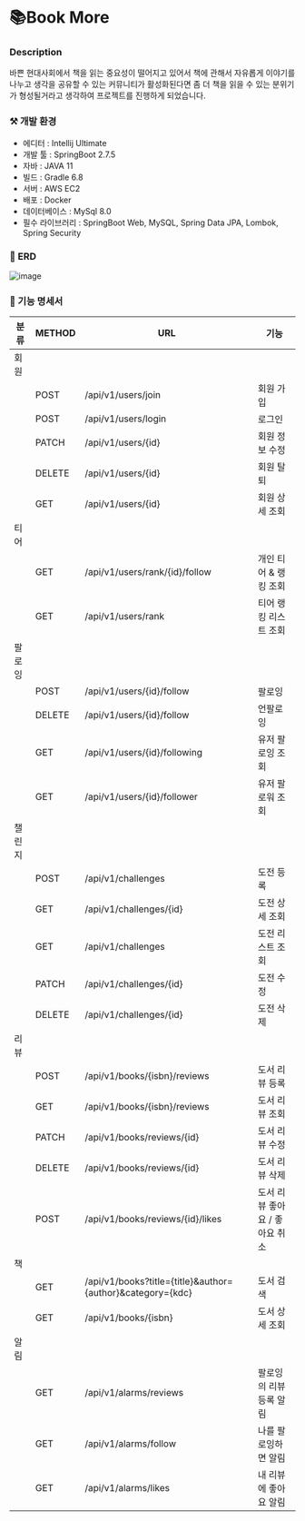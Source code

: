 # 📚Book More


### Description


바쁜 현대사회에서 책을 읽는 중요성이 떨어지고 있어서 책에 관해서 자유롭게 이야기를 나누고 생각을 공유할 수 있는 커뮤니티가 활성화된다면 좀 더 책을 읽을 수 있는 분위기가 형성될거라고 생각하여 프로젝트를 진행하게 되었습니다.

### ⚒️ 개발 환경


- 에디터 : Intellij Ultimate
- 개발 툴 : SpringBoot 2.7.5
- 자바 : JAVA 11
- 빌드 : Gradle 6.8
- 서버 : AWS EC2
- 배포 : Docker
- 데이터베이스 : MySql 8.0
- 필수 라이브러리 : SpringBoot Web, MySQL, Spring Data JPA, Lombok, Spring Security

### 📍 ERD

![image](https://user-images.githubusercontent.com/80660768/213124597-e952d940-0b88-42bf-9dbd-050cfbaf463c.png)

### 📄 기능 명세서


|분류|METHOD|URL|기능|
|------|---|---|---|
|회원||||
||POST|/api/v1/users/join|회원 가입|
||POST|/api/v1/users/login|로그인|
||PATCH|/api/v1/users/{id} |회원 정보 수정|
||DELETE|/api/v1/users/{id}|회원 탈퇴|
||GET|/api/v1/users/{id}|회원 상세 조회|
|티어||||
||GET|/api/v1/users/rank/{id}/follow|개인 티어 & 랭킹 조회|
||GET|/api/v1/users/rank|티어 랭킹 리스트 조회|
|팔로잉||||
||POST|/api/v1/users/{id}/follow|팔로잉|
||DELETE |/api/v1/users/{id}/follow|언팔로잉|
||GET |/api/v1/users/{id}/following|유저 팔로잉 조회|
||GET|/api/v1/users/{id}/follower|유저 팔로워 조회|
|챌린지||||
||POST|/api/v1/challenges|도전 등록|
||GET|/api/v1/challenges/{id}|도전 상세 조회|
||GET|/api/v1/challenges|도전 리스트 조회|
||PATCH|/api/v1/challenges/{id}|도전 수정|
||DELETE|/api/v1/challenges/{id}|도전 삭제|
|리뷰||||
||POST|/api/v1/books/{isbn}/reviews|도서 리뷰 등록|
||GET|/api/v1/books/{isbn}/reviews|도서 리뷰 조회|
||PATCH |/api/v1/books/reviews/{id}|도서 리뷰 수정|
||DELETE |/api/v1/books/reviews/{id}|도서 리뷰 삭제|
||POST |/api/v1/books/reviews/{id}/likes|도서 리뷰 좋아요 / 좋아요 취소|
|책||||
||GET |/api/v1/books?title={title}&author={author}&category={kdc}|도서 검색|
||GET |/api/v1/books/{isbn}|도서 상세 조회|
|알림||||
||GET|/api/v1/alarms/reviews|팔로잉의 리뷰 등록 알림|
||GET|/api/v1/alarms/follow|나를 팔로잉하면 알림|
||GET |/api/v1/alarms/likes|내 리뷰에 좋아요 알림|
